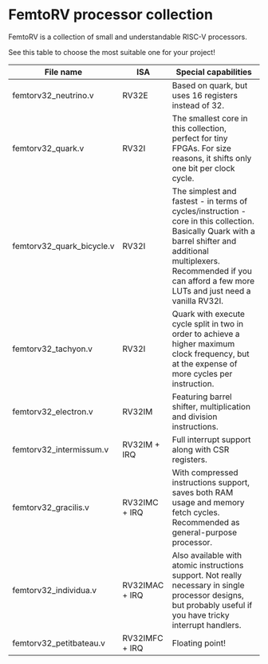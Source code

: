 # FemtoRV processor collection

FemtoRV is a collection of small and understandable RISC-V processors.

See this table to choose the most suitable one for your project!

File name                 | ISA            | Special capabilities
------------------------- | -------------- | --------
femtorv32_neutrino.v      | RV32E          | Based on quark, but uses 16 registers instead of 32.
femtorv32_quark.v         | RV32I          | The smallest core in this collection, perfect for tiny FPGAs. For size reasons, it shifts only one bit per clock cycle.
femtorv32_quark_bicycle.v | RV32I          | The simplest and fastest - in terms of cycles/instruction - core in this collection. Basically Quark with a barrel shifter and additional multiplexers. Recommended if you can afford a few more LUTs and just need a vanilla RV32I.
femtorv32_tachyon.v       | RV32I          | Quark with execute cycle split in two in order to achieve a higher maximum clock frequency, but at the expense of more cycles per instruction.
femtorv32_electron.v      | RV32IM         | Featuring barrel shifter, multiplication and division instructions.
femtorv32_intermissum.v   | RV32IM + IRQ   | Full interrupt support along with CSR registers.
femtorv32_gracilis.v      | RV32IMC + IRQ  | With compressed instructions support, saves both RAM usage and memory fetch cycles. Recommended as general-purpose processor.
femtorv32_individua.v     | RV32IMAC + IRQ | Also available with atomic instructions support. Not really necessary in single processor designs, but probably useful if you have tricky interrupt handlers.
femtorv32_petitbateau.v   | RV32IMFC + IRQ | Floating point!
